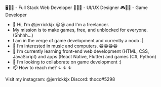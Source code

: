 🖥️🧑‍💻 - Full Stack Web Developer
📏🧑‍💻 - UI/UX Designer
🎮🧑‍💻 - Game Developer


- 👋 Hi, I’m @jerrickkjx 😒😒 and I'm a freelancer.
- My mission is to make games, free, and unblocked for everyone. (Shhhh...)
- I am in the verge of game development and currently a noob :|
- 👀 I’m interested in music and computers. 😁😁😁😁
- 🌱 I’m currently learning front-end web development (HTML, CSS, JavaScript) and apps (React Native, Flutter) and games (C#, Python)
- 💞️ I’m looking to collaborate on game development :)
- 📫 How to reach me?  ↓  ↓  ↓ 


Visit my instagram: @jerrickkjx
Discord: thocc#5298

<!---
jerrickkjx/jerrickkjx is a ✨ special ✨ repository because its `README.md` (this file) appears on your GitHub profile.
You can click the Preview link to take a look at your changes.
--->
